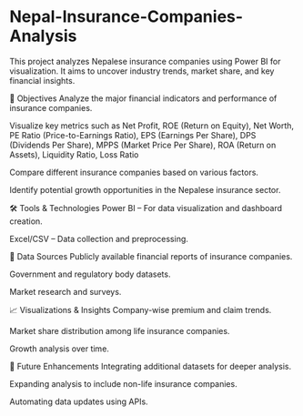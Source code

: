 # Nepal-Insurance-Companies-Analysis
This project analyzes Nepalese insurance companies using Power BI for visualization. It aims to uncover industry trends, market share, and key financial insights.

📌 Objectives
Analyze the major financial indicators and performance of insurance companies.

Visualize key metrics such as Net Profit, ROE (Return on Equity), Net Worth, PE Ratio (Price-to-Earnings Ratio), EPS (Earnings Per Share), DPS (Dividends Per Share), MPPS (Market Price Per Share), ROA (Return on Assets), Liquidity Ratio, Loss Ratio

Compare different insurance companies based on various factors.

Identify potential growth opportunities in the Nepalese insurance sector.

🛠️ Tools & Technologies
Power BI – For data visualization and dashboard creation.

Excel/CSV – Data collection and preprocessing.


📂 Data Sources
Publicly available financial reports of insurance companies.

Government and regulatory body datasets.

Market research and surveys.

📈 Visualizations & Insights
Company-wise premium and claim trends.

Market share distribution among life insurance companies.

Growth analysis over time.


🚀 Future Enhancements
Integrating additional datasets for deeper analysis.

Expanding analysis to include non-life insurance companies.

Automating data updates using APIs.

